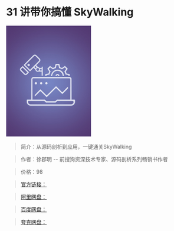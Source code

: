 # 31 讲带你搞懂 SkyWalking

![img](../../assets/Ciqc1F9_0LSAOflzAABd7oJZdqw970.jpg)

> 简介：从源码剖析到应用，一键通关SkyWalking

> 作者：徐郡明 -- 前搜狗资深技术专家、源码剖析系列畅销书作者

> 价格：98

> [官方链接：]()

> [阿里网盘：]()

> [百度网盘：]()

> [夸克网盘：]()
